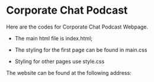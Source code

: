 # Corporate Chat Podcast
Here are the codes for Corporate Chat Podcast Webpage.

- The main html file is index.html;

- The styling for the first page can be found in main.css

- Styling for other pages use style.css

The website can be found at the following address:
